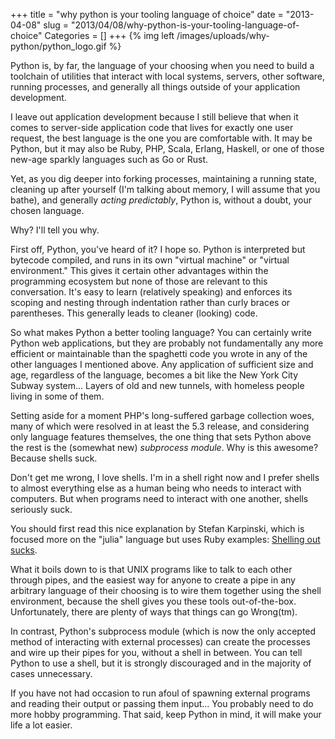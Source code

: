 +++
title = "why python is your tooling language of choice"
date = "2013-04-08"
slug = "2013/04/08/why-python-is-your-tooling-language-of-choice"
Categories = []
+++
{% img left /images/uploads/why-python/python_logo.gif %}

Python is, by far, the language of your choosing when you need to build a 
toolchain of utilities that interact with local systems, servers, other 
software, running processes, and generally all things outside of your 
application development.

I leave out application development because I still believe that when it comes 
to server-side application code that lives for exactly one user request, the 
best language is the one you are comfortable with. It may be Python, but it 
may also be Ruby, PHP, Scala, Erlang, Haskell, or one of those new-age sparkly 
languages such as Go or Rust.

Yet, as you dig deeper into forking processes, maintaining a running state, 
cleaning up after yourself (I'm talking about memory, I will assume that you 
bathe), and generally _acting predictably_, Python is, without a doubt, your 
chosen language.

Why? I'll tell you why.<!--more-->

First off, Python, you've heard of it? I hope so. Python is interpreted but 
bytecode compiled, and runs in its own "virtual machine" or "virtual 
environment." This gives it certain other advantages within the programming 
ecosystem but none of those are relevant to this conversation. It's easy to 
learn (relatively speaking) and enforces its scoping and nesting through 
indentation rather than curly braces or parentheses. This generally leads to 
cleaner (looking) code.

So what makes Python a better tooling language? You can certainly write Python 
web applications, but they are probably not fundamentally any more efficient 
or maintainable than the spaghetti code you wrote in any of the other 
languages I mentioned above. Any application of sufficient size and age, 
regardless of the language, becomes a bit like the New York City Subway 
system... Layers of old and new tunnels, with homeless people living in 
some of them.

Setting aside for a moment PHP's long-suffered garbage collection woes, many 
of which were resolved in at least the 5.3 release, and considering only 
language features themselves, the one thing that sets Python above the rest is 
the (somewhat new) *subprocess module*. Why is this awesome? Because shells 
suck.

Don't get me wrong, I love shells. I'm in a shell right now and I prefer 
shells to almost everything else as a human being who needs to interact with 
computers. But when programs need to interact with one another, shells 
seriously suck.

You should first read this nice explanation by Stefan Karpinski, which is 
focused more on the "julia" language but uses Ruby examples: [Shelling out 
sucks](http://julialang.org/blog/2012/03/shelling-out-sucks/).

What it boils down to is that UNIX programs like to talk to each other through 
pipes, and the easiest way for anyone to create a pipe in any arbitrary 
language of their choosing is to wire them together using the shell 
environment, because the shell gives you these tools out-of-the-box. 
Unfortunately, there are plenty of ways that things can go Wrong(tm).

In contrast, Python's subprocess module (which is now the only accepted method 
of interacting with external processes) can create the processes and wire up 
their pipes for you, without a shell in between. You can tell Python to use a 
shell, but it is strongly discouraged and in the majority of cases 
unnecessary.

If you have not had occasion to run afoul of spawning external programs and 
reading their output or passing them input... You probably need to do more 
hobby programming. That said, keep Python in mind, it will make your life a 
lot easier.
